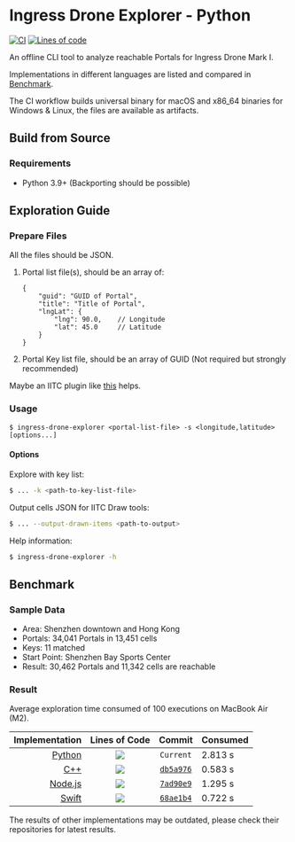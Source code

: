 # Ingress Drone Explorer - Python

[![CI](https://github.com/lucka-me/ingress-drone-explorer-python/actions/workflows/ci.yml/badge.svg)](https://github.com/lucka-me/ingress-drone-explorer-python/actions/workflows/ci.yml "CI Workflow")
[![Lines of code][python-loc]][python-repo]

An offline CLI tool to analyze reachable Portals for Ingress Drone Mark I.

Implementations in different languages are listed and compared in [Benchmark](#benchmark).

The CI workflow builds universal binary for macOS and x86_64 binaries for Windows & Linux, the files are available as artifacts.

## Build from Source

### Requirements

- Python 3.9+ (Backporting should be possible)

## Exploration Guide

### Prepare Files

All the files should be JSON.

1. Portal list file(s), should be an array of:
    ```jsonc
    {
        "guid": "GUID of Portal",
        "title": "Title of Portal",
        "lngLat": {
            "lng": 90.0,    // Longitude
            "lat": 45.0     // Latitude
        }
    }
    ```
2. Portal Key list file, should be an array of GUID (Not required but strongly recommended)

Maybe an IITC plugin like [this](https://github.com/lucka-me/toolkit/tree/master/Ingress/Portal-List-Exporter) helps.

### Usage

```
$ ingress-drone-explorer <portal-list-file> -s <longitude,latitude> [options...]
```

#### Options

Explore with key list:
```sh
$ ... -k <path-to-key-list-file>
```

Output cells JSON for IITC Draw tools:
```sh
$ ... --output-drawn-items <path-to-output>
```

Help information:
```sh
$ ingress-drone-explorer -h
```

## Benchmark

### Sample Data

- Area: Shenzhen downtown and Hong Kong
- Portals: 34,041 Portals in 13,451 cells
- Keys: 11 matched
- Start Point: Shenzhen Bay Sports Center
- Result: 30,462 Portals and 11,342 cells are reachable

### Result

Average exploration time consumed of 100 executions on MacBook Air (M2).

|         Implementation | Lines of Code   |  Commit                              | Consumed
| ---------------------: | :-------------: | :----------------------------------: | :---
|  [Python][python-repo] | ![][python-loc] |  `Current`                           | 2.813 s
|        [C++][cpp-repo] | ![][cpp-loc]    | [`db5a976`][cpp-benchmark-commit]    | 0.583 s
| [Node.js][nodejs-repo] | ![][nodejs-loc] | [`7ad90e9`][nodejs-benchmark-commit] | 1.295 s
|    [Swift][swift-repo] | ![][swift-loc]  | [`68ae1b4`][swift-benchmark-commit]  | 0.722 s

The results of other implementations may be outdated, please check their repositories for latest results.

[python-repo]: https://github.com/lucka-me/ingress-drone-explorer-python
[python-loc]: https://img.shields.io/tokei/lines/github/lucka-me/ingress-drone-explorer-python

[cpp-repo]: https://github.com/lucka-me/ingress-drone-explorer-cpp
[cpp-loc]: https://img.shields.io/tokei/lines/github/lucka-me/ingress-drone-explorer-cpp
[cpp-benchmark-commit]: https://github.com/lucka-me/ingress-drone-explorer-cpp/commit/db5a976

[nodejs-repo]: https://github.com/lucka-me/ingress-drone-explorer-nodejs
[nodejs-loc]: https://img.shields.io/tokei/lines/github/lucka-me/ingress-drone-explorer-nodejs
[nodejs-benchmark-commit]: https://github.com/lucka-me/ingress-drone-explorer-nodejs/commit/7ad90e9

[swift-repo]: https://github.com/lucka-me/ingress-drone-explorer-swift
[swift-loc]: https://img.shields.io/tokei/lines/github/lucka-me/ingress-drone-explorer-swift
[swift-benchmark-commit]: https://github.com/lucka-me/ingress-drone-explorer-swift/commit/68ae1b4